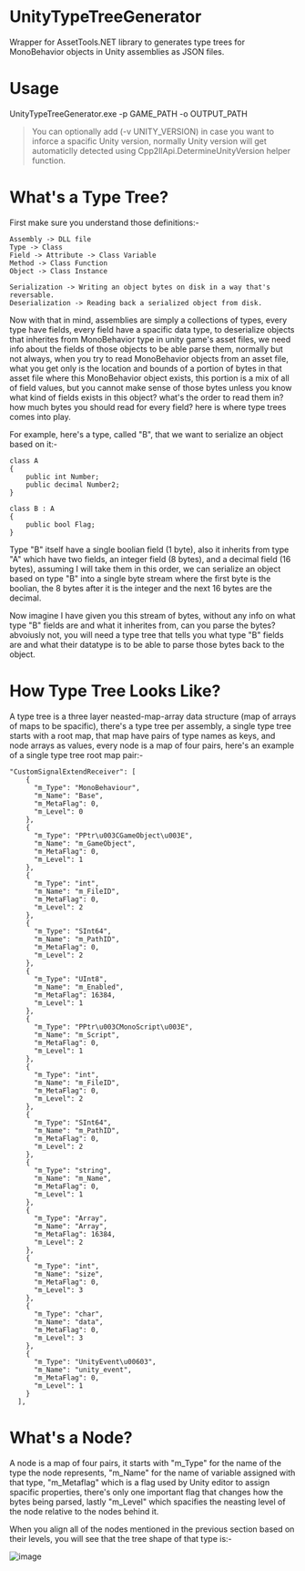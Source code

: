 # UnityTypeTreeGenerator
Wrapper for AssetTools.NET library to generates type trees for MonoBehavior objects in Unity assemblies as JSON files.

# Usage
UnityTypeTreeGenerator.exe -p GAME_PATH -o OUTPUT_PATH

> You can optionally add (-v UNITY_VERSION) in case you want to inforce a spacific Unity version, normally Unity version will get automaticlly detected using Cpp2IlApi.DetermineUnityVersion helper function.

# What's a Type Tree?

First make sure you understand those definitions:-
```
Assembly -> DLL file
Type -> Class
Field -> Attribute -> Class Variable
Method -> Class Function
Object -> Class Instance

Serialization -> Writing an object bytes on disk in a way that's reversable.
Deserialization -> Reading back a serialized object from disk.
```
Now with that in mind, assemblies are simply a collections of types, every type have fields, every field have a spacific data type, to deserialize objects that inherites from MonoBehavior type in unity game's asset files, we need info about the fields of those objects to be able parse them, normally but not always, when you try to read MonoBehavior objects from an asset file, what you get only is the location and bounds of a portion of bytes in that asset file where this MonoBehavior object exists, this portion is a mix of all of field values, but you cannot make sense of those bytes unless you know what kind of fields exists in this object? what's the order to read them in? how much bytes you should read for every field? here is where type trees comes into play.

For example, here's a type, called "B", that we want to serialize an object based on it:-
```
class A
{
    public int Number;
    public decimal Number2;
}

class B : A
{
    public bool Flag;
}
```

Type "B" itself have a single boolian field (1 byte), also it inherits from type "A" which have two fields, an integer field (8 bytes), and a decimal field (16 bytes), assuming I will take them in this order, we can serialize an object based on type "B" into a single byte stream where the first byte is the boolian, the 8 bytes after it is the integer and the next 16 bytes are the decimal.

Now imagine I have given you this stream of bytes, without any info on what type "B" fields are and what it inherites from, can you parse the bytes? abvoiusly not, you will need a type tree that tells you what type "B" fields are and what their datatype is to be able to parse those bytes back to the object.

# How Type Tree Looks Like?
A type tree is a three layer neasted-map-array data structure (map of arrays of maps to be spacific), there's a type tree per assembly, a single type tree starts with a root map, that map have pairs of type names as keys, and node arrays as values, every node is a map of four pairs, here's an example of a single type tree root map pair:-
```
"CustomSignalExtendReceiver": [
    {
      "m_Type": "MonoBehaviour",
      "m_Name": "Base",
      "m_MetaFlag": 0,
      "m_Level": 0
    },
    {
      "m_Type": "PPtr\u003CGameObject\u003E",
      "m_Name": "m_GameObject",
      "m_MetaFlag": 0,
      "m_Level": 1
    },
    {
      "m_Type": "int",
      "m_Name": "m_FileID",
      "m_MetaFlag": 0,
      "m_Level": 2
    },
    {
      "m_Type": "SInt64",
      "m_Name": "m_PathID",
      "m_MetaFlag": 0,
      "m_Level": 2
    },
    {
      "m_Type": "UInt8",
      "m_Name": "m_Enabled",
      "m_MetaFlag": 16384,
      "m_Level": 1
    },
    {
      "m_Type": "PPtr\u003CMonoScript\u003E",
      "m_Name": "m_Script",
      "m_MetaFlag": 0,
      "m_Level": 1
    },
    {
      "m_Type": "int",
      "m_Name": "m_FileID",
      "m_MetaFlag": 0,
      "m_Level": 2
    },
    {
      "m_Type": "SInt64",
      "m_Name": "m_PathID",
      "m_MetaFlag": 0,
      "m_Level": 2
    },
    {
      "m_Type": "string",
      "m_Name": "m_Name",
      "m_MetaFlag": 0,
      "m_Level": 1
    },
    {
      "m_Type": "Array",
      "m_Name": "Array",
      "m_MetaFlag": 16384,
      "m_Level": 2
    },
    {
      "m_Type": "int",
      "m_Name": "size",
      "m_MetaFlag": 0,
      "m_Level": 3
    },
    {
      "m_Type": "char",
      "m_Name": "data",
      "m_MetaFlag": 0,
      "m_Level": 3
    },
    {
      "m_Type": "UnityEvent\u00603",
      "m_Name": "unity_event",
      "m_MetaFlag": 0,
      "m_Level": 1
    }
  ],
```

# What's a Node?
A node is a map of four pairs, it starts with "m_Type" for the name of the type the node represents, "m_Name" for the name of variable assigned with that type, "m_Metaflag" which is a flag used by Unity editor to assign spacific properties, there's only one important flag that changes how the bytes being parsed, lastly "m_Level" which spacifies the neasting level of the node relative to the nodes behind it.

When you align all of the nodes mentioned in the previous section based on their levels, you will see that the tree shape of that type is:-

![image](https://github.com/AhmedAhmedEG/UnityTypeTreeGenerator/assets/16827679/8d0b65e4-dc24-4023-9c22-9cc3f2b2a067)
